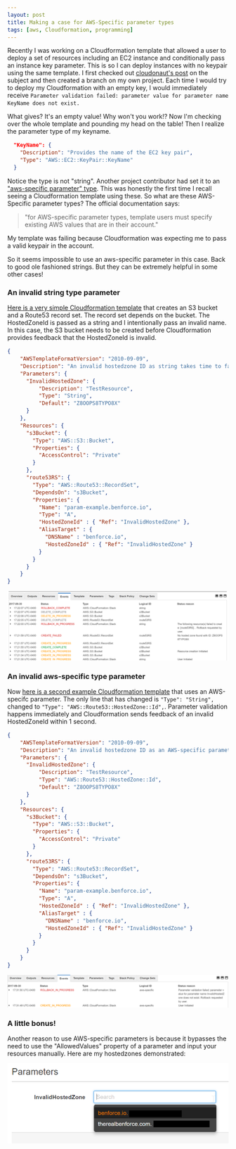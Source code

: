 ```yaml
---
layout: post
title: Making a case for AWS-Specific parameter types
tags: [aws, Cloudformation, programming]
---
```


Recently I was working on a Cloudformation template that allowed a user to deploy a set of resources including an EC2 instance and conditionally pass an instance key parameter. This is so I can deploy instances with no keypair using the same template. I first checked out [cloudonaut's post](https://cloudonaut.io/optional-parameter-in-cloudformation) on the subject and then created a branch on my own project. Each time I would try to deploy my Cloudformation with an empty key, I would immediately receive `Parameter validation failed: parameter value for parameter name KeyName does not exist.`


What gives? It's an empty value! Why won't you work!? Now I'm checking over the whole template and pounding my head on the table! Then I realize the parameter type of my keyname.

```json
  "KeyName": {
    "Description": "Provides the name of the EC2 key pair",
    "Type": "AWS::EC2::KeyPair::KeyName"
  }
```

Notice the type is not "string". Another project contributor had set it to an ["aws-specific parameter" type](https://docs.aws.amazon.com/AWSCloudFormation/latest/UserGuide/parameters-section-structure.html). This was honestly the first time I recall seeing a Cloudformation template using these. So what are these AWS-Specific parameter types? The official documentation says:

>  "for AWS-specific parameter types, template users must specify existing AWS values that are in their account."

My template was failing because Cloudformation was expecting me to pass a valid keypair in the account.

So it seems impossible to use an aws-specific parameter in this case. Back to good ole fashioned strings. But they can be extremely helpful in some other cases!

### An invalid string type parameter

[Here is a very simple Cloudformation template](\files\string-parameter-example.json) that creates an S3 bucket and a Route53 record set. The record set depends on the bucket. The HostedZoneId is passed as a string and I intentionally pass an invalid name. In this case, the S3 bucket needs to be created before Cloudformation provides feedback that the HostedZoneId is invalid.

```json
{
    "AWSTemplateFormatVersion": "2010-09-09",
    "Description": "An invalid hostedzone ID as string takes time to fail",
    "Parameters": {
      "InvalidHostedZone": {
          "Description": "TestResource",
          "Type": "String",
          "Default": "Z8OOPS8TYPO8X"
      }
    },
    "Resources": {
      "s3Bucket": {
        "Type": "AWS::S3::Bucket",
        "Properties": {
          "AccessControl": "Private"
        }
      },
      "route53RS": {
        "Type": "AWS::Route53::RecordSet",
        "DependsOn": "s3Bucket",
        "Properties": {
          "Name": "param-example.benforce.io",
          "Type": "A",
          "HostedZoneId" : { "Ref": "InvalidHostedZone" },
          "AliasTarget" : {
            "DNSName" : "benforce.io",
            "HostedZoneId" : { "Ref": "InvalidHostedZone" }
          }
        }
      }
    }
}
```

![](\img\AWS\Cloudformation\invalid-param-name1.png)

### An invalid aws-specific type parameter

Now [here is a second example Cloudformation template](\files\aws-specific-parameter-example.json) that uses an AWS-specifc parameter. The only line that has changed is `"Type": "String",` changed to `"Type": "AWS::Route53::HostedZone::Id",`. Parameter validation happens immediately and Cloudformation sends feedback of an invalid HostedZoneId within 1 second.

```json
{
    "AWSTemplateFormatVersion": "2010-09-09",
    "Description": "An invalid hostedzone ID as an AWS-specific parameter fails immediately.",
    "Parameters": {
      "InvalidHostedZone": {
          "Description": "TestResource",
          "Type": "AWS::Route53::HostedZone::Id",
          "Default": "Z8OOPS8TYPO8X"
      }
    },
    "Resources": {
      "s3Bucket": {
        "Type": "AWS::S3::Bucket",
        "Properties": {
          "AccessControl": "Private"
        }
      },
      "route53RS": {
        "Type": "AWS::Route53::RecordSet",
        "DependsOn": "s3Bucket",
        "Properties": {
          "Name": "param-example.benforce.io",
          "Type": "A",
          "HostedZoneId" : { "Ref": "InvalidHostedZone" },
          "AliasTarget" : {
            "DNSName" : "benforce.io",
            "HostedZoneId" : { "Ref": "InvalidHostedZone" }
          }
        }
      }
    }
}
```

![](\img\AWS\Cloudformation\invalid-param-name2.png)

### A little bonus!

Another reason to use AWS-specific parameters is because it bypasses the need to use the "AllowedValues" property of a parameter and input your resources manually. Here are my hostedzones demonstrated:

![](\img\AWS\Cloudformation\invalid-param-name3.png)

